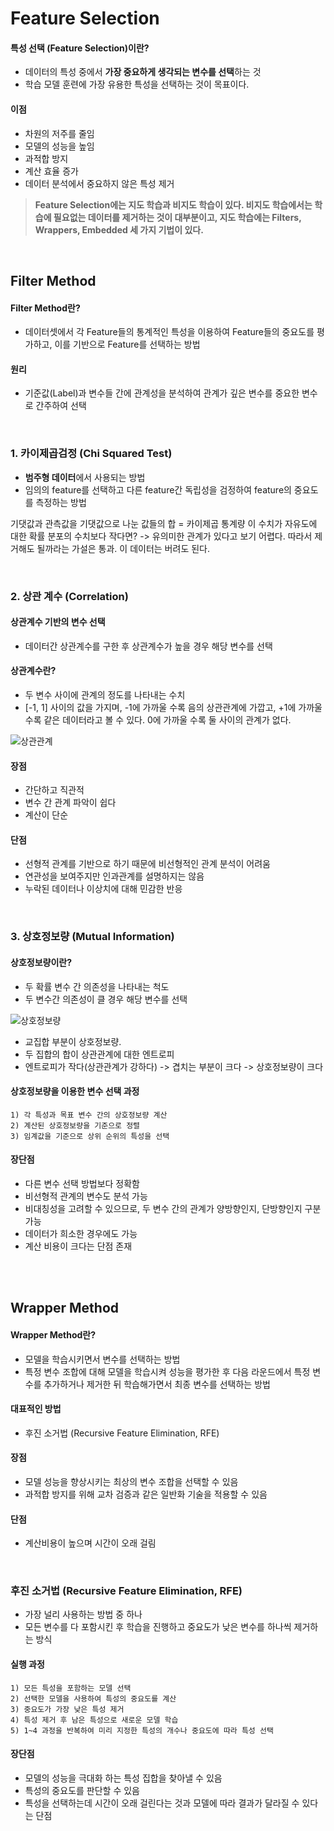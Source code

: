 # Feature Selection
#### 특성 선택 (Feature Selection)이란?
- 데이터의 특성 중에서 **가장 중요하게 생각되는 변수를 선택**하는 것
- 학습 모델 훈련에 가장 유용한 특성을 선택하는 것이 목표이다.

#### 이점
- 차원의 저주를 줄임
- 모델의 성능을 높임
- 과적합 방지
- 계산 효율 증가
- 데이터 분석에서 중요하지 않은 특성 제거

> **Feature Selection에는 지도 학습과 비지도 학습이 있다. 비지도 학습에서는 학습에 필요없는 데이터를 제거하는 것이 대부분이고, 지도 학습에는 Filters, Wrappers, Embedded 세 가지 기법이 있다.**

<br>

## Filter Method
#### Filter Method란?
- 데이터셋에서 각 Feature들의 통계적인 특성을 이용하여 Feature들의 중요도를 평가하고, 이를 기반으로 Feature를 선택하는 방법
#### 원리
- 기준값(Label)과 변수들 간에 관계성을 분석하여 관계가 깊은 변수를 중요한 변수로 간주하여 선택

<br>

### 1. 카이제곱검정 (Chi Squared Test)
- **범주형 데이터**에서 사용되는 방법
- 임의의 feature를 선택하고 다른 feature간 독립성을 검정하여 feature의 중요도를 측정하는 방법

기댓값과 관측값을 기댓값으로 나눈 값들의 합 = 카이제곱 통계량
이 수치가 자유도에 대한 확률 분포의 수치보다 작다면? -> 유의미한 관계가 있다고 보기 어렵다.
따라서 제거해도 될까라는 가설은 통과. 이 데이터는 버려도 된다.

<br>

### 2. 상관 계수 (Correlation)

#### 상관계수 기반의 변수 선택
- 데이터간 상관계수를 구한 후 상관계수가 높을 경우 해당 변수를 선택

#### 상관계수란?
- 두 변수 사이에 관계의 정도를 나타내는 수치
- [-1, 1] 사이의 값을 가지며, -1에 가까울 수록 음의 상관관계에 가깝고, +1에 가까울 수록 같은 데이터라고 볼 수 있다. 0에 가까울 수록 둘 사이의 관계가 없다.

![상관관계](https://private-user-images.githubusercontent.com/139729135/428409420-31501230-91e2-48f1-be29-bca750c8904a.png?jwt=eyJhbGciOiJIUzI1NiIsInR5cCI6IkpXVCJ9.eyJpc3MiOiJnaXRodWIuY29tIiwiYXVkIjoicmF3LmdpdGh1YnVzZXJjb250ZW50LmNvbSIsImtleSI6ImtleTUiLCJleHAiOjE3NDMzNTA5NTgsIm5iZiI6MTc0MzM1MDY1OCwicGF0aCI6Ii8xMzk3MjkxMzUvNDI4NDA5NDIwLTMxNTAxMjMwLTkxZTItNDhmMS1iZTI5LWJjYTc1MGM4OTA0YS5wbmc_WC1BbXotQWxnb3JpdGhtPUFXUzQtSE1BQy1TSEEyNTYmWC1BbXotQ3JlZGVudGlhbD1BS0lBVkNPRFlMU0E1M1BRSzRaQSUyRjIwMjUwMzMwJTJGdXMtZWFzdC0xJTJGczMlMkZhd3M0X3JlcXVlc3QmWC1BbXotRGF0ZT0yMDI1MDMzMFQxNjA0MThaJlgtQW16LUV4cGlyZXM9MzAwJlgtQW16LVNpZ25hdHVyZT0xMjRhOGE3Mjg0YTQ5MzMwYTE0MjA5MjM3ZTc4N2QzMGJmYzUwZjg3YzU3MjE1YjAwNGU2OTVhNzdhMjIyYTgyJlgtQW16LVNpZ25lZEhlYWRlcnM9aG9zdCJ9.LCNJk1O8LU_pXpQf_667MNBtFqv5B2gath8uqFwmBRQ)

#### 장점
- 간단하고 직관적
- 변수 간 관계 파악이 쉽다
- 계산이 단순

#### 단점
- 선형적 관계를 기반으로 하기 때문에 비선형적인 관계 분석이 어려움
- 연관성을 보여주지만 인과관계를 설명하지는 않음
- 누락된 데이터나 이상치에 대해 민감한 반응

<br>

### 3. 상호정보량 (Mutual Information)

#### 상호정보량이란?
- 두 확률 변수 간 의존성을 나타내는 척도
- 두 변수간 의존성이 클 경우 해당 변수를 선택

![상호정보량](https://private-user-images.githubusercontent.com/139729135/428409421-007ae201-efa8-4c81-a4d4-8d48a7849558.png?jwt=eyJhbGciOiJIUzI1NiIsInR5cCI6IkpXVCJ9.eyJpc3MiOiJnaXRodWIuY29tIiwiYXVkIjoicmF3LmdpdGh1YnVzZXJjb250ZW50LmNvbSIsImtleSI6ImtleTUiLCJleHAiOjE3NDMzNTA5NTgsIm5iZiI6MTc0MzM1MDY1OCwicGF0aCI6Ii8xMzk3MjkxMzUvNDI4NDA5NDIxLTAwN2FlMjAxLWVmYTgtNGM4MS1hNGQ0LThkNDhhNzg0OTU1OC5wbmc_WC1BbXotQWxnb3JpdGhtPUFXUzQtSE1BQy1TSEEyNTYmWC1BbXotQ3JlZGVudGlhbD1BS0lBVkNPRFlMU0E1M1BRSzRaQSUyRjIwMjUwMzMwJTJGdXMtZWFzdC0xJTJGczMlMkZhd3M0X3JlcXVlc3QmWC1BbXotRGF0ZT0yMDI1MDMzMFQxNjA0MThaJlgtQW16LUV4cGlyZXM9MzAwJlgtQW16LVNpZ25hdHVyZT1hN2NmNjNmZmM5YzJkZGQzYThjMjU5MDdmNzhhNTQ5YThjZTEwMDliZWI0OGIxOGJjYzcxYzUxM2YyNmUxZDExJlgtQW16LVNpZ25lZEhlYWRlcnM9aG9zdCJ9.iCSFKi9vPf0ubMgZwptfagG490UEVW4UucY3SoAa-ho)

- 교집합 부분이 상호정보량.
- 두 집합의 합이 상관관계에 대한 엔트로피
- 엔트로피가 작다(상관관계가 강하다) -> 겹치는 부분이 크다 -> 상호정보량이 크다

#### 상호정보량을 이용한 변수 선택 과정
    1) 각 특성과 목표 변수 간의 상호정보량 계산
    2) 계산된 상호정보량을 기준으로 정렬
    3) 임계값을 기준으로 상위 순위의 특성을 선택

#### 장단점
- 다른 변수 선택 방법보다 정확함
- 비선형적 관계의 변수도 분석 가능
- 비대칭성을 고려할 수 있으므로, 두 변수 간의 관계가 양방향인지, 단방향인지 구분 가능
- 데이터가 희소한 경우에도 가능
- 계산 비용이 크다는 단점 존재

<br>
<br>

## Wrapper Method

#### Wrapper Method란?
- 모델을 학습시키면서 변수를 선택하는 방법
- 특정 변수 조합에 대해 모델을 학습시켜 성능을 평가한 후 다음 라운드에서 특정 변수를 추가하거나 제거한 뒤 학습해가면서 최종 변수를 선택하는 방법

#### 대표적인 방법
- 후진 소거법 (Recursive Feature Elimination, RFE)

#### 장점
- 모델 성능을 향상시키는 최상의 변수 조합을 선택할 수 있음
- 과적합 방지를 위해 교차 검증과 같은 일반화 기술을 적용할 수 있음

#### 단점
- 계산비용이 높으며 시간이 오래 걸림

<br>

### 후진 소거법 (Recursive Feature Elimination, RFE)
- 가장 널리 사용하는 방법 중 하나
- 모든 변수를 다 포함시킨 후 학습을 진행하고 중요도가 낮은 변수를 하나씩 제거하는 방식

#### 실행 과정
    1) 모든 특성을 포함하는 모델 선택
    2) 선택한 모델을 사용하여 특성의 중요도를 계산
    3) 중요도가 가장 낮은 특성 제거
    4) 특성 제거 후 남은 특성으로 새로운 모델 학습
    5) 1~4 과정을 반복하여 미리 지정한 특성의 개수나 중요도에 따라 특성 선택

#### 장단점
- 모델의 성능을 극대화 하는  특성 집합을 찾아낼 수 있음
- 특성의 중요도를 판단할 수 있음
- 특성을 선택하는데 시간이 오래 걸린다는 것과 모델에 따라 결과가 달라질 수 있다는 단점
